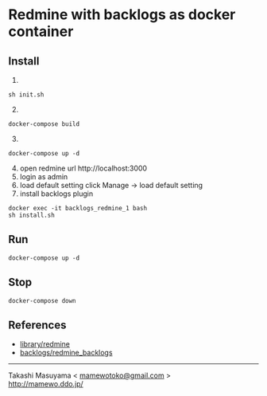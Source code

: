 Redmine with backlogs as docker container
=========================================

Install
-------
1.

```
sh init.sh
```
2. 

```
docker-compose build
```
3.

```
docker-compose up -d
```
4. open redmine url http://localhost:3000 
5. login as admin
6. load default setting
   click Manage -> load default setting
7. install backlogs plugin

```
docker exec -it backlogs_redmine_1 bash
sh install.sh
```

Run
---

```
docker-compose up -d
```

Stop
----

```
docker-compose down
```

References
----------
* [library/redmine](https://hub.docker.com/_/redmine/)
* [backlogs/redmine_backlogs](https://github.com/backlogs/redmine_backlogs)

----
Takashi Masuyama < mamewotoko@gmail.com >  
http://mamewo.ddo.jp/
